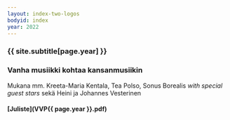 ```yaml
---
layout: index-two-logos
bodyid: index
year: 2022
---
```


### {{ site.subtitle[page.year] }}

### Vanha musiikki kohtaa kansanmusiikin

Mukana mm. Kreeta-Maria Kentala, Tea Polso, Sonus Borealis *with special guest stars* sekä Heini ja Johannes Vesterinen

#### [Juliste](VVP{{ page.year }}.pdf)